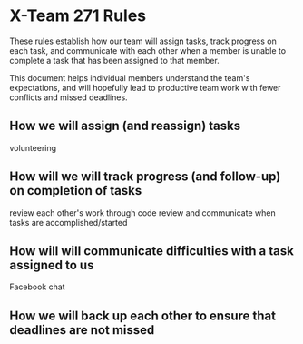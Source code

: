 # X-Team 271 Rules

These rules establish how our team will assign tasks,
track progress on each task, and communicate with each other 
when a member is unable to complete a task that has been assigned to that member.

This document helps individual members understand the team's expectations,
and will hopefully lead to productive team work with fewer conflicts
and missed deadlines.

## How we will assign (and reassign) tasks

volunteering

## How will we will track progress (and follow-up) on completion of tasks

review each other's work through code review and communicate when tasks are accomplished/started

## How will will communicate difficulties with a task assigned to us

Facebook chat

## How we will back up each other to ensure that deadlines are not missed





